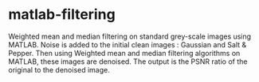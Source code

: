 # matlab-filtering
Weighted mean and median filtering on standard grey-scale images using MATLAB. 
Noise is added to the initial clean images : Gaussian and Salt & Pepper. 
Then using Weighted mean and median filtering algorithms on MATLAB, these images are denoised.
The output is the PSNR ratio of the original to the denoised image.
